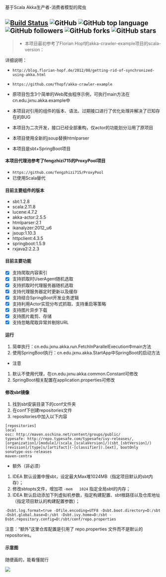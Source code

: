 基于Scala Akka生产者-消费者模型的爬虫

[![Build Status](https://travis-ci.org/jxnu-liguobin/scala-akka-crawler.svg?branch=master)](https://travis-ci.org/jxnu-liguobin/scala-akka-crawler)
![GitHub](https://img.shields.io/github/license/jxnu-liguobin/scala-akka-crawler.svg)
![GitHub top language](https://img.shields.io/github/languages/top/jxnu-liguobin/scala-akka-crawler.svg)
![GitHub followers](https://img.shields.io/github/followers/jxnu-liguobin.svg)
![GitHub forks](https://img.shields.io/github/forks/jxnu-liguobin/scala-akka-crawler.svg)
![GitHub stars](https://img.shields.io/github/stars/jxnu-liguobin/scala-akka-crawler.svg)
---

> * 本项目最初参考了Florian Hopf的akka-crawler-example项目的scala-version：

详细说明：

* ```http://blog.florian-hopf.de/2012/08/getting-rid-of-synchronized-using-akka.html```
* ```https://github.com/fhopf/akka-crawler-example```
* 原项目包含3个简单的Web爬虫程序示例，可执行main方法在cn.edu.jxnu.akka.example中
  
* 本项目对引用的组件的版本、语法、过期接口进行了优化处理并解决了已知存在的BUG
* 本项目为二次开发，接口已经全部重构，仅actor的功能划分沿用了原项目
* 本项目使用全新的jsoup替换htmlparser
* 本项目是sbt+SpringBoot项目

#### 本项目代理池参考了fengzhizi715的ProxyPool项目

* ```https://github.com/fengzhizi715/ProxyPool```
* 已使用Scala替代

#### 目前主要组件的版本

* sbt:1.2.8
* scala:2.11.8
* lucene:4.7.2
* akka-actor:2.5.5
* htmlparser:2.1
* ikanalyzer:2012_u6
* jsoup:1.10.3
* httpclient:4.3.5
* springboot:1.5.9
* rxjava2:2.2.3

#### 目前主要功能

- [x] 支持爬取内容索引
- [x] 支持抓取时UserAgent随机选取
- [x] 支持抓取时代理服务器随机选取
- [x] 支持代理服务器定时更新以及缓存
- [x] 支持结合SpringBoot开发业务逻辑
- [x] 支持利用Actor实现分布式抓取、支持重启等策略
- [x] 支持图片异步下载
- [x] 支持图片裁剪、存储
- [x] 支持忽略爬取异常并剔除URL

#### 运行

1. 简单执行：cn.edu.jxnu.akka.run.FetchInParallelExecution中main方法
2. 使用SpringBoot执行：cn.edu.jxnu.akka.StartApp中SpringBoot的启动方法

- 注意

1. 默认不使用代理，在cn.edu.jxnu.akka.common.Constant可修改
2. SpringBoot相关配置在application.properties可修改

#### 修改sbt镜像

1. 找到sbt安装目录下的conf文件夹
2. 在conf下创建repositories文件
3. repositories中加入以下内容
```
[repositories]
local
osc: http://maven.oschina.net/content/groups/public/
typesafe: http://repo.typesafe.com/typesafe/ivy-releases/, [organization]/[module]/(scala_[scalaVersion]/)(sbt_[sbtVersion]/)[revision]/[type]s/[artifact](-[classifier]).[ext], bootOnly
sonatype-oss-releases
maven-centra
```
- 额外（非必须）

1. IDEA 默认设置中搜sbt，设定最大Max堆1024MB（指定项目默认的sbt内存）；
2. 修改sbtopts文件，增加项 ```-mem   1024``` 指定全局sbt的内存；
3. IDEA 默认启动添加下列虚拟机参数，指定构建配置、sbt根路径以及仓库地址（指定项目默认的构建配置参数）；
```
-Dsbt.log.format=true -Dfile.encoding=UTF8 -Dsbt.boot.directory=D:/sbt -Dsbt.global.base=D:/sbt -Dsbt.ivy.home=D:/sbt -Dsbt.repository.config=D:/sbt/conf/repo.properties
```
注意：“额外”这里仓库配置是引用了 repo.properties 文件而不是默认的repositories。


#### 示意图

随便画的，能看懂就行

![](https://github.com/jxnu-liguobin/scala-akka-crawler/blob/master/src/main/resources/actor_img_1.png)










